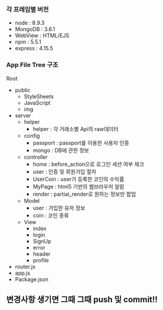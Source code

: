 ### 각 프레임별 버전
* node : 8.9.3   
* MongoDB : 3.6.1    
* WebView : HTML/EJS
* npm : 5.5.1
* express : 4.15.5

### App File Tree 구조
Root    
* public    
  * StyleSheets   
  * JavaScript    
  * img   
* server    
  * helper    
    * helper : 각 거래소별 Api의 raw데이터    
  * config    
    * passport : passport를 이용한 사용자 인증    
    * mongo : DB에 관한 정보    
  * controller    
    * home : before_action으로 로그인 세션 여부 체크    
    * user : 인증 및 회원가입 절차    
    * UserCoin : user가 등록한 코인의 수익률    
    * MyPage : html5 기반의 웹브라우저 알람    
    * render : partial_render로 원하는 정보만 팝업    
  * Model   
    * user : 가입한 유저 정보    
    * coin : 코인 종류    
  * View    
    * index   
    * login   
    * SignUp    
    * error   
    * header    
    * profile   
* router.js   
* app.js    
* Package.json    

## **변경사항 생기면 그때 그때 push 및 commit!!**
